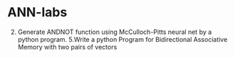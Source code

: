 # ANN-labs
2. Generate ANDNOT function using McCulloch-Pitts neural net by a python program.
5.Write a python Program for Bidirectional Associative Memory with two pairs of vectors
